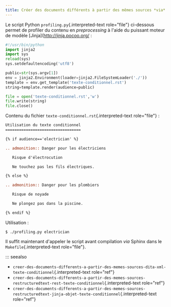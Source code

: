 ```yaml
---
title: Créer des documents différents à partir des mêmes sources *via* Jinja
---
```


Le script Python `profiling.py`{.interpreted-text role="file"}
ci-dessous permet de profiler du contenu en *preprocessing* à l\'aide du
puissant moteur de modèle \[Jinja\](<http://jinja.pocoo.org/> :

``` python
#!/usr/bin/python
import jinja2
import sys
reload(sys)
sys.setdefaultencoding('utf8')

public=str(sys.argv[1])
env = jinja2.Environment(loader=jinja2.FileSystemLoader('./'))
template = env.get_template('texte-conditionnel.rst')
string=template.render(audience=public)

file = open('texte-conditionnel.rst','w') 
file.write(string) 
file.close() 
```

Contenu du fichier `texte-conditionnel.rst`{.interpreted-text
role="file"} :

``` rest
Utilisation du texte conditionnel
=================================

{% if audience=='electrician' %}

.. admonition:: Danger pour les électriciens

   Risque d'électrocution

   Ne touchez pas les fils électriques.

{% else %}

.. admonition:: Danger pour les plombiers

   Risque de noyade

   Ne plongez pas dans la piscine.

{% endif %}
```

Utilisation :

``` console
$ ./profiling.py electrician
```

Il suffit maintenant d\'appeler le script avant compilation *via* Sphinx
dans le `Makefile`{.interpreted-text role="file"}.

::: seealso
-   `creer-des-documents-differents-a-partir-des-memes-sources-dita-xml-texte-conditionnel`{.interpreted-text
    role="ref"}
-   `creer-des-documents-differents-a-partir-des-memes-sources-restructuredtext-rest-texte-conditionnel`{.interpreted-text
    role="ref"}
-   `creer-des-documents-differents-a-partir-des-memes-sources-restructuredtext-jinja-objet-texte-conditionnel`{.interpreted-text
    role="ref"}


